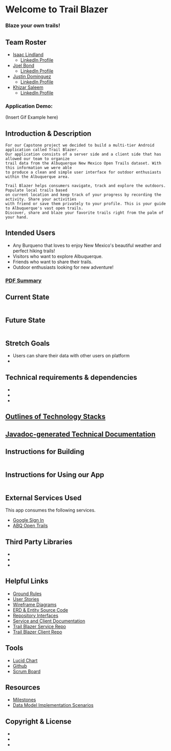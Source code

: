 # Welcome to Trail Blazer
### Blaze your own trails! 

## Team Roster
* [Isaac Lindland](https://github.com/swandivejack)
    * [LinkedIn Profile](https://www.linkedin.com/in/isaaclindland/)
* [Joel Bond](https://github.com/bondj89)
    * [LinkedIn Profile](https://www.linkedin.com/in/bondcsm/)
* [Justin Dominguez](https://github.com/justinbdom)
    * [LinkedIn Profile](https://www.linkedin.com/in/justin-dominguez-8912b3191/)
* [Khizar Saleem](https://github.com/khizar-saleem)
    * [LinkedIn Profile](https://www.linkedin.com/in/khizar-saleem/)
    
    
### Application Demo:
(Insert Gif Example here)

## Introduction & Description 
```text
For our Capstone project we decided to build a multi-tier Android application called Trail Blazer. 
Our application consists of a server side and a client side that has allowed our team to organize 
trail data from the Albuquerque New Mexico Open Trails dataset. With this information we were able 
to produce a clean and simple user interface for outdoor enthusiasts within the Albuquerque area. 

Trail Blazer helps consumers navigate, track and explore the outdoors. Populate local trails based 
on current location and keep track of your progress by recording the activity. Share your activities 
with friend or save them privately to your profile. This is your guide to Albuquerque's vast open trails. 
Discover, share and blaze your favorite trails right from the palm of your hand. 
```

## Intended Users
* Any Burqueno that loves to enjoy New Mexico's beautiful weather and perfect hiking trails! 
* Visitors who want to explore Albuquerque. 
* Friends who want to share their trails. 
* Outdoor enthusiasts looking for new adventure! 

### [PDF Summary](docs/resources/trailblazer-summary.pdf)

## Current State
```text

```

## Future State
```text

```


## Stretch Goals
* Users can share their data with other users on platform 
* 


## Technical requirements & dependencies
* 
*
*

## [Outlines of Technology Stacks](docs/outlines-of-technology-stacks.md)

## [Javadoc-generated Technical Documentation]()


## Instructions for Building 
```text

```

## Instructions for Using our App
```text

```


## External Services Used
This app consumes the following services. 
+ [Google Sign In](https://developers.google.com/identity)
+ [ABQ Open Trails](http://data.cabq.gov/community/opentrails/)


## Third Party Libraries
*
*
*


## Helpful Links
* [Ground Rules](docs/ground-rules.md)
* [User Stories](docs/user-stories.md)
* [Wireframe Diagrams](docs/wireframe.md)
* [ERD & Entity Source Code](docs/erd.md)
* [Repository Interfaces](docs/repo-interfaces.md) 
* [Service and Client Documentation](docs/controllers-and-services.md)
* [Trail Blazer Service Repo](https://github.com/the-trail-blazer/trailblazer-service)
* [Trail Blazer Client Repo](https://github.com/the-trail-blazer/trailblazer-client)


## Tools 
* [Lucid Chart](lucidchart.com)
* [Github](https://github.com/the-trail-blazer)
* [Scrum Board](https://github.com/the-trail-blazer/trailblazer.github.io/projects/5)


## Resources 
* [Milestones](docs/milestones.md)
* [Data Model Implementation Scenarios](https://deep-dive-coding-java-cohort-8.github.io/2019/10/17/data-model-implementation-scenarios.html)


## Copyright & License 
*
*
*







